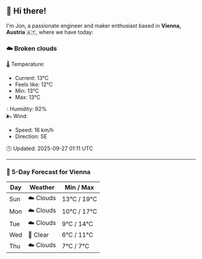 ## 👋 Hi there!

I'm Jon, a passionate engineer and maker enthusiast based in **Vienna, Austria** 🇦🇹, where we have today:

### ☁️ Broken clouds 

🌡️ Temperature: 
* Current: 13°C
* Feels like: 12°C
* Min: 13°C 
* Max: 13°C  

💧 Humidity: 92%  
🌬️ Wind: 
* Speed: 16 km/h 
* Direction: SE  

🕒 Updated: 2025-09-27 01:11 UTC

---

### 📅 5-Day Forecast for Vienna

| Day | Weather | Min / Max |
|-----|---------|------------|
| Sun | ☁️ Clouds | 13°C / 19°C |
| Mon | ☁️ Clouds | 10°C / 17°C |
| Tue | ☁️ Clouds | 9°C / 14°C |
| Wed | 🌙 Clear | 6°C / 11°C |
| Thu | ☁️ Clouds | 7°C / 7°C |
